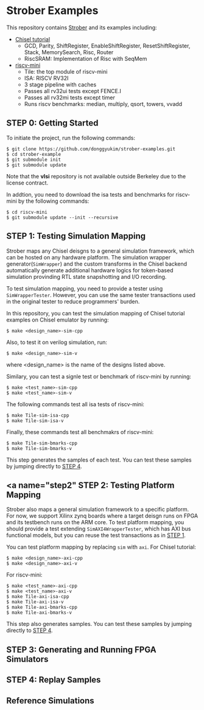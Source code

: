 # Strober Examples
This repository contains [Strober](https://github.com/ucb-bar/strober.git) and its examples including:
+ [Chisel tutorial](https://github.com/ucb-bar/chisel-tutorial.git)
  + GCD, Parity, ShiftRegister, EnableShiftRegister, ResetShiftRegister, Stack, MemorySearch, Risc, Router
  + RiscSRAM: Implementation of Risc with SeqMem
+ [riscv-mini](https://github.com/donggyukim/riscv-mini.git)
  + Tile: the top module of riscv-mini
  + ISA: RISCV RV32I 
  + 3 stage pipeline with caches
  + Passes all rv32ui tests except FENCE.I
  + Passes all rv32mi tests except timer
  + Runs riscv benchmarks: median, multiply, qsort, towers, vvadd

## <a name="step0"></a> STEP 0: Getting Started
To initiate the project, run the following commands:

    $ git clone https://github.com/donggyukim/strober-examples.git
    $ cd strober-example
    $ git submodule init
    $ git submodule update
    
Note that the <b>vlsi</b> repository is not available outside Berkeley due to the license contract. 

In addtion, you need to download the isa tests and benchmarks for riscv-mini by the following commands:

    $ cd riscv-mini
    $ git submodule update --init --recursive


## <a name="step1"></a> STEP 1: Testing Simulation Mapping
Strober maps any Chisel deisgns to a general simulation framework, which can be hosted on any hardware platform. 
The simulation wrapper generator(<code>SimWrapper</code>) and the custom transforms in the Chisel backend automatically 
generate additional hardware logics for token-based simulation provinding RTL state snapshotting and I/O recording.

To test simulation mapping, you need to provide a tester using <code>SimWrapperTester</code>. 
However, you can use the same tester transactions used in the original tester to reduce programmers' burden.

In this repository, you can test the simulation mapping of Chisel tutorial examples on Chisel emulator by running:

    $ make <design_name>-sim-cpp

Also, to test it on verilog simulation, run:

    $ make <design_name>-sim-v

where \<design_name\> is the name of the designs listed above.

Similary, you can test a signle test or benchmark of riscv-mini by running:

    $ make <test_name>-sim-cpp
    $ make <test_name>-sim-v
    
The following commands test all isa tests of riscv-mini:

    $ make Tile-sim-isa-cpp
    $ make Tile-sim-isa-v
    
Finally, these commands test all benchmakrs of riscv-mini:

    $ make Tile-sim-bmarks-cpp
    $ make Tile-sim-bmarks-v

This step generates the samples of each test. You can test these samples by jumping directly to [STEP 4](#step4).

## <a name="step2"</a> STEP 2: Testing Platform Mapping
Strober also maps a general simulation framework to a specific platform. For now, we support Xilinx zynq boards where 
a target deisgn runs on FPGA and its testbench runs on the ARM core. To test platform mapping, you should provide 
a test extending <code>SimAXI4WrapperTester</code>, which has AXI bus functional models, but you can reuse the test 
transactions as in [STEP 1](#step1).

You can test platform mapping by replacing <code>sim</code> with <code>axi</code>. For Chisel tutorial:
    
    $ make <design_name>-axi-cpp
    $ make <design_name>-axi-v
    
For riscv-mini:
    
    $ make <test_name>-axi-cpp
    $ make <test_name>-axi-v
    $ make Tile-axi-isa-cpp
    $ make Tile-axi-isa-v
    $ make Tile-axi-bmarks-cpp
    $ make Tile-axi-bmarks-v  

This step also generates samples. You can test these samples by jumping directly to [STEP 4](#step4).

## <a name="step3"></a> STEP 3: Generating and Running FPGA Simulators

## <a name="step4"></a> STEP 4: Replay Samples

## Reference Simulations
